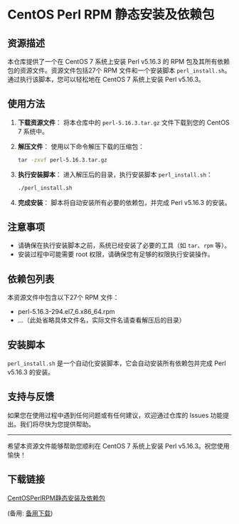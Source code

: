 # CentOS Perl RPM 静态安装及依赖包

## 资源描述

本仓库提供了一个在 CentOS 7 系统上安装 Perl v5.16.3 的 RPM 包及其所有依赖包的资源文件。资源文件包括27个 RPM 文件和一个安装脚本 `perl_install.sh`。通过执行该脚本，您可以轻松地在 CentOS 7 系统上安装 Perl v5.16.3。

## 使用方法

1. **下载资源文件**：
   将本仓库中的 `perl-5.16.3.tar.gz` 文件下载到您的 CentOS 7 系统中。

2. **解压文件**：
   使用以下命令解压下载的压缩包：
   ```bash
   tar -zxvf perl-5.16.3.tar.gz
   ```

3. **执行安装脚本**：
   进入解压后的目录，执行安装脚本 `perl_install.sh`：
   ```bash
   ./perl_install.sh
   ```

4. **完成安装**：
   脚本将自动安装所有必要的依赖包，并完成 Perl v5.16.3 的安装。

## 注意事项

- 请确保在执行安装脚本之前，系统已经安装了必要的工具（如 `tar`、`rpm` 等）。
- 安装过程中可能需要 root 权限，请确保您有足够的权限执行安装操作。

## 依赖包列表

本资源文件中包含以下27个 RPM 文件：

- perl-5.16.3-294.el7_6.x86_64.rpm
- ...（此处省略具体文件名，实际文件名请查看解压后的目录）

## 安装脚本

`perl_install.sh` 是一个自动化安装脚本，它会自动安装所有依赖包并完成 Perl v5.16.3 的安装。

## 支持与反馈

如果您在使用过程中遇到任何问题或有任何建议，欢迎通过仓库的 Issues 功能提出。我们将尽快为您提供帮助。

---

希望本资源文件能够帮助您顺利在 CentOS 7 系统上安装 Perl v5.16.3。祝您使用愉快！

## 下载链接
[CentOSPerlRPM静态安装及依赖包](https://pan.quark.cn/s/875966873e2f) 

(备用: [备用下载](https://pan.baidu.com/s/1xB9HVkVwOnrLKwiYrSgBhg?pwd=1234))
